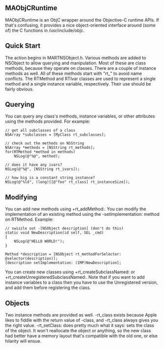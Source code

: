 MAObjCRuntime
-------------

MAObjCRuntime is an ObjC wrapper around the Objective-C runtime APIs. If that's confusing, it provides a nice object-oriented interface around (some of) the C functions in /usr/include/objc.

Quick Start
-----------

The action begins in MARTNSObject.h. Various methods are added to NSObject to allow querying and manipulation. Most of these are class methods, because they operate on classes. There are a couple of instance methods as well. All of these methods start with "rt_" to avoid name conflicts. The RTMethod and RTIvar classes are used to represent a single method and a single instance variable, respectively. Their use should be fairly obvious.

Querying
--------

You can query any class's methods, instance variables, or other attributes using the methods provided. For example:

    // get all subclasses of a class
    NSArray *subclasses = [MyClass rt_subclasses];
    
    // check out the methods on NSString
    NSArray *methods = [NSString rt_methods];
    for(RTMethod *method in methods)
        NSLog(@"%@", method);
    
    // does it have any ivars?
    NSLog(@"%@", [NSString rt_ivars]);
    
    // how big is a constant string instance?
    NSLog(@"%ld", (long)[[@"foo" rt_class] rt_instanceSize]);

Modifying
---------

You can add new methods using +rt_addMethod:. You can modify the implementation of an existing method using the -setImplementation: method on RTMethod. Example:

    // swizzle out -[NSObject description] (don't do this)
    static void NewDescription(id self, SEL _cmd)
    {
        NSLog(@"HELLO WORLD!");
    }
    
    Method *description = [NSObject rt_methodForSelector: @selector(description)];
    [description setImplementation: (IMP)NewDescription];

You can create new classes using +rt_createSubclassNamed: or +rt_createUnregisteredSubclassNamed:. Note that if you want to add instance variables to a class then you have to use the Unregistered version, and add them before registering the class.

Objects
-------

Two instance methods are provided as well. -rt_class exists because Apple likes to fiddle with the return value of -class, and -rt_class always gives you the right value. -rt_setClass: does pretty much what it says: sets the class of the object. It won't reallocate the object or anything, so the new class had better have a memory layout that's compatible with the old one, or else hilarity will ensue.
